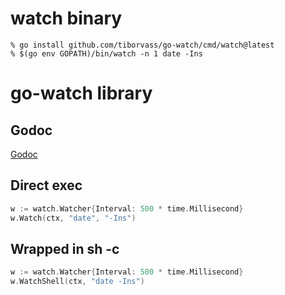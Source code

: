 # watch binary

```
% go install github.com/tiborvass/go-watch/cmd/watch@latest
% $(go env GOPATH)/bin/watch -n 1 date -Ins
```

# go-watch library

## Godoc

[Godoc](https://pkg.go.dev/github.com/tiborvass/go-watch)

## Direct exec

```go
w := watch.Watcher{Interval: 500 * time.Millisecond}
w.Watch(ctx, "date", "-Ins")
```

## Wrapped in sh -c

```go
w := watch.Watcher{Interval: 500 * time.Millisecond}
w.WatchShell(ctx, "date -Ins")
```
